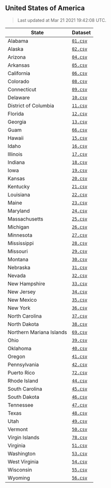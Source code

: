 ## United States of America

> Last updated at Mar 21 2021 19:42:08 UTC.


| State | Dataset |
| ------ | ------- |
| Alabama | [`01.csv`](01.csv) |
| Alaska | [`02.csv`](02.csv) |
| Arizona | [`04.csv`](04.csv) |
| Arkansas | [`05.csv`](05.csv) |
| California | [`06.csv`](06.csv) |
| Colorado | [`08.csv`](08.csv) |
| Connecticut | [`09.csv`](09.csv) |
| Delaware | [`10.csv`](10.csv) |
| District of Columbia | [`11.csv`](11.csv) |
| Florida | [`12.csv`](12.csv) |
| Georgia | [`13.csv`](13.csv) |
| Guam | [`66.csv`](66.csv) |
| Hawaii | [`15.csv`](15.csv) |
| Idaho | [`16.csv`](16.csv) |
| Illinois | [`17.csv`](17.csv) |
| Indiana | [`18.csv`](18.csv) |
| Iowa | [`19.csv`](19.csv) |
| Kansas | [`20.csv`](20.csv) |
| Kentucky | [`21.csv`](21.csv) |
| Louisiana | [`22.csv`](22.csv) |
| Maine | [`23.csv`](23.csv) |
| Maryland | [`24.csv`](24.csv) |
| Massachusetts | [`25.csv`](25.csv) |
| Michigan | [`26.csv`](26.csv) |
| Minnesota | [`27.csv`](27.csv) |
| Mississippi | [`28.csv`](28.csv) |
| Missouri | [`29.csv`](29.csv) |
| Montana | [`30.csv`](30.csv) |
| Nebraska | [`31.csv`](31.csv) |
| Nevada | [`32.csv`](32.csv) |
| New Hampshire | [`33.csv`](33.csv) |
| New Jersey | [`34.csv`](34.csv) |
| New Mexico | [`35.csv`](35.csv) |
| New York | [`36.csv`](36.csv) |
| North Carolina | [`37.csv`](37.csv) |
| North Dakota | [`38.csv`](38.csv) |
| Northern Mariana Islands | [`69.csv`](69.csv) |
| Ohio | [`39.csv`](39.csv) |
| Oklahoma | [`40.csv`](40.csv) |
| Oregon | [`41.csv`](41.csv) |
| Pennsylvania | [`42.csv`](42.csv) |
| Puerto Rico | [`72.csv`](72.csv) |
| Rhode Island | [`44.csv`](44.csv) |
| South Carolina | [`45.csv`](45.csv) |
| South Dakota | [`46.csv`](46.csv) |
| Tennessee | [`47.csv`](47.csv) |
| Texas | [`48.csv`](48.csv) |
| Utah | [`49.csv`](49.csv) |
| Vermont | [`50.csv`](50.csv) |
| Virgin Islands | [`78.csv`](78.csv) |
| Virginia | [`51.csv`](51.csv) |
| Washington | [`53.csv`](53.csv) |
| West Virginia | [`54.csv`](54.csv) |
| Wisconsin | [`55.csv`](55.csv) |
| Wyoming | [`56.csv`](56.csv) |
